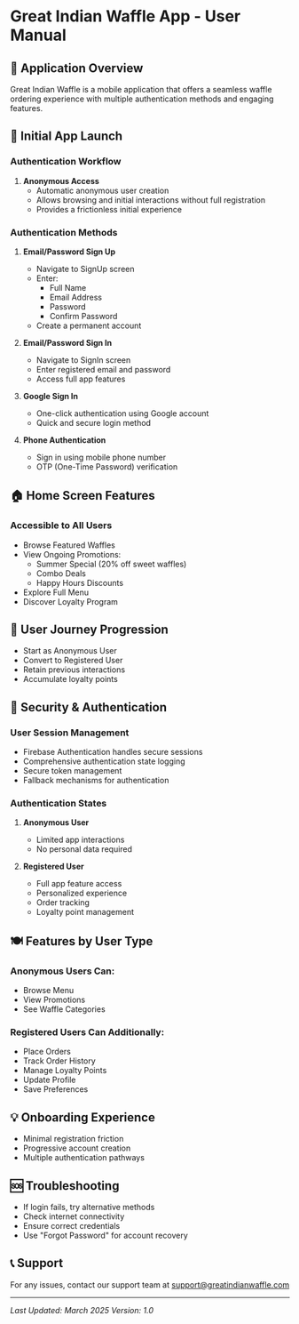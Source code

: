# Great Indian Waffle App - User Manual

## 🚀 Application Overview
Great Indian Waffle is a mobile application that offers a seamless waffle ordering experience with multiple authentication methods and engaging features.

## 📱 Initial App Launch

### Authentication Workflow
1. **Anonymous Access**
   - Automatic anonymous user creation
   - Allows browsing and initial interactions without full registration
   - Provides a frictionless initial experience

### Authentication Methods
1. **Email/Password Sign Up**
   - Navigate to SignUp screen
   - Enter:
     * Full Name
     * Email Address
     * Password
     * Confirm Password
   - Create a permanent account

2. **Email/Password Sign In**
   - Navigate to SignIn screen
   - Enter registered email and password
   - Access full app features

3. **Google Sign In**
   - One-click authentication using Google account
   - Quick and secure login method

4. **Phone Authentication**
   - Sign in using mobile phone number
   - OTP (One-Time Password) verification

## 🏠 Home Screen Features

### Accessible to All Users
- Browse Featured Waffles
- View Ongoing Promotions:
  * Summer Special (20% off sweet waffles)
  * Combo Deals
  * Happy Hours Discounts
- Explore Full Menu
- Discover Loyalty Program

## 👤 User Journey Progression
- Start as Anonymous User
- Convert to Registered User
- Retain previous interactions
- Accumulate loyalty points

## 🔐 Security & Authentication

### User Session Management
- Firebase Authentication handles secure sessions
- Comprehensive authentication state logging
- Secure token management
- Fallback mechanisms for authentication

### Authentication States
1. **Anonymous User**
   - Limited app interactions
   - No personal data required

2. **Registered User**
   - Full app feature access
   - Personalized experience
   - Order tracking
   - Loyalty point management

## 🍽️ Features by User Type

### Anonymous Users Can:
- Browse Menu
- View Promotions
- See Waffle Categories

### Registered Users Can Additionally:
- Place Orders
- Track Order History
- Manage Loyalty Points
- Update Profile
- Save Preferences

## 💡 Onboarding Experience
- Minimal registration friction
- Progressive account creation
- Multiple authentication pathways

## 🆘 Troubleshooting
- If login fails, try alternative methods
- Check internet connectivity
- Ensure correct credentials
- Use "Forgot Password" for account recovery

## 📞 Support
For any issues, contact our support team at support@greatindianwaffle.com

---

*Last Updated: March 2025*
*Version: 1.0*
